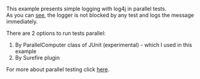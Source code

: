 This example presents simple logging with log4j in parallel tests.  
As you can [see](https://github.com/Vergil333/Logger/blob/master/logs.log), the logger is not blocked by any test 
and logs the message immediately.

There are 2 options to run tests parallel:
1) By ParallelComputer class of JUnit (experimental) - which I used in this example
2) By Surefire plugin

For more about parallel testing click [here](https://examples.javacodegeeks.com/core-java/junit/junit-run-tests-in-parallel/).
